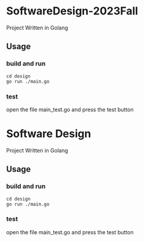 # SoftwareDesign-2023Fall
Project Written in Golang
## Usage

### build and run
```
cd design
go run ./main.go
```

### test
open the file main_test.go and press the test button

# Software Design
Project Written in Golang
## Usage

### build and run
```
cd design
go run ./main.go
```

### test
open the file main_test.go and press the test button